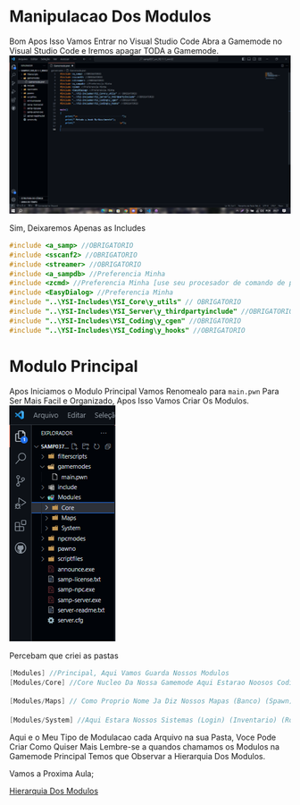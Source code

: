# Manipulacao Dos Modulos

Bom Apos Isso Vamos Entrar no Visual Studio Code
Abra a Gamemode no Visual Studio Code e Iremos apagar TODA a Gamemode.
![Gamemode E Includes Necessarias](../Imagens/Gamemode3.png)

Sim, Deixaremos Apenas as Includes 

```c
#include <a_samp> //OBRIGATORIO
#include <sscanf2> //OBRIGATORIO
#include <streamer> //OBRIGATORIO
#include <a_sampdb> //Preferencia Minha
#include <zcmd> //Preferencia Minha [use seu procesador de comando de preferencia]
#include <EasyDialog> //Preferencia Minha
#include "..\YSI-Includes\YSI_Core\y_utils" // OBRIGATORIO
#include "..\YSI-Includes\YSI_Server\y_thirdpartyinclude" //OBRIGATORIO
#include "..\YSI-Includes\YSI_Coding\y_cgen" //OBRIGATORIO
#include "..\YSI-Includes\YSI_Coding\y_hooks" //OBRIGATORIO
```

# Modulo Principal

Apos Iniciamos o Modulo Principal Vamos Renomealo para `main.pwn` Para Ser Mais Facil e Organizado, Apos Isso Vamos Criar Os Modulos.
![Criacao Dos Modulos](../Imagens/Gamemode4.png)

Percebam que criei as pastas
```c
[Modules] //Principal, Aqui Vamos Guarda Nossos Modulos
[Modules/Core] //Core Nucleo Da Nossa Gamemode Aqui Estarao Noosos Codigos Internos(Variaveis) (Stocks) (Macros) (Defines)

[Modules/Maps] // Como Proprio Nome Ja Diz Nossos Mapas (Banco) (Spawn) (Loja1) (Prefeitura)

[Modules/System] //Aqui Estara Nossos Sistemas (Login) (Inventario) (Rodape) (Velocimetro)
```

Aqui e o Meu Tipo de Modulacao cada Arquivo na sua Pasta, Voce Pode Criar Como Quiser Mais Lembre-se a quandos chamamos os Modulos na Gamemode Principal Temos que Observar a Hierarquia Dos Modulos.

Vamos a Proxima Aula;

[Hierarquia Dos Modulos](../Aulas/curso2.md)